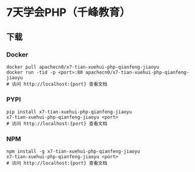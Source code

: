 # 7天学会PHP（千峰教育）

## 下载

### Docker

```
docker pull apachecn0/x7-tian-xuehui-php-qianfeng-jiaoyu
docker run -tid -p <port>:80 apachecn0/x7-tian-xuehui-php-qianfeng-jiaoyu
# 访问 http://localhost:{port} 查看文档
```

### PYPI

```
pip install x7-tian-xuehui-php-qianfeng-jiaoyu
x7-tian-xuehui-php-qianfeng-jiaoyu <port>
# 访问 http://localhost:{port} 查看文档
```

### NPM

```
npm install -g x7-tian-xuehui-php-qianfeng-jiaoyu
x7-tian-xuehui-php-qianfeng-jiaoyu <port>
# 访问 http://localhost:{port} 查看文档
```